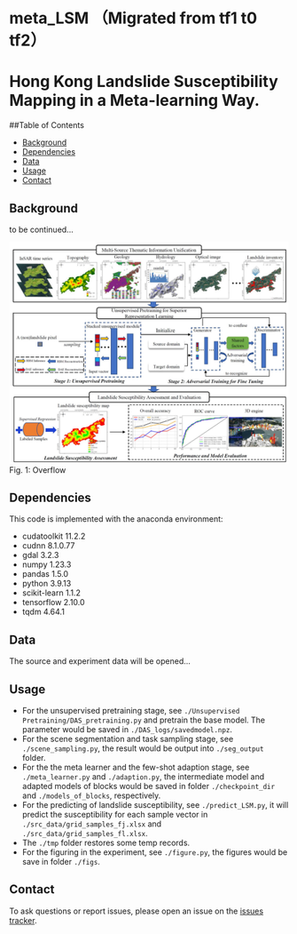 # meta_LSM （Migrated from tf1 t0 tf2）
# Hong Kong Landslide Susceptibility Mapping in a Meta-learning Way.

##Table of Contents

- [Background](#background)
- [Dependencies](#dependencies)
- [Data](#data)
- [Usage](#usage)
- [Contact](#contact)


## Background
to be continued...

<img src="figs/overflow.jpg" width="800px" hight="800px"/> 
​         Fig. 1: Overflow


## Dependencies

This code is implemented with the anaconda environment:
* cudatoolkit 11.2.2
* cudnn 8.1.0.77
* gdal 3.2.3
* numpy 1.23.3
* pandas 1.5.0
* python 3.9.13
* scikit-learn 1.1.2
* tensorflow 2.10.0
* tqdm 4.64.1

## Data

The source and experiment data will be opened...


## Usage

* For the unsupervised pretraining stage, see `./Unsupervised Pretraining/DAS_pretraining.py` and pretrain the base model. The parameter would be saved in `./DAS_logs/savedmodel.npz`.
* For the scene segmentation and task sampling stage, see `./scene_sampling.py`, the result would be output into `./seg_output` folder.
* For the the meta learner and the few-shot adaption stage, see `./meta_learner.py` and `./adaption.py`, the intermediate model and adapted models of blocks would be saved in folder `./checkpoint_dir` and `./models_of_blocks`, respectively.
* For the predicting of landslide susceptibility, see `./predict_LSM.py`, it will predict the susceptibility for each sample vector in `./src_data/grid_samples_fj.xlsx` and `./src_data/grid_samples_fl.xlsx`.
* The `./tmp` folder restores some temp records.
* For the figuring in the experiment, see `./figure.py`, the figures would be save in folder `./figs`.


## Contact
To ask questions or report issues, please open an issue on the [issues tracker](https://github.com/Young-Excavator/meta_LSM/issues).

